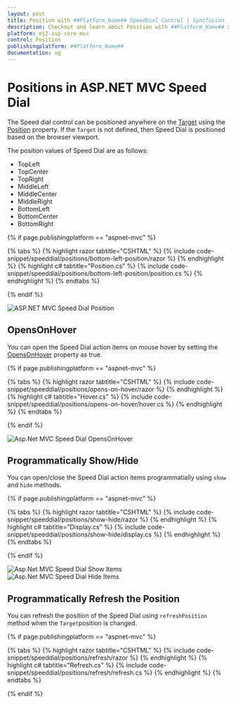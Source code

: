 ```yaml
---
layout: post
title: Position with ##Platform_Name## SpeedDial Control | Syncfusion
description: Checkout and learn about Position with ##Platform_Name## SpeedDial control of Syncfusion Essential JS 2 and more details.
platform: ej2-asp-core-mvc
control: Position
publishingplatform: ##Platform_Name##
documentation: ug
---
```


# Positions in ASP.NET MVC Speed Dial

The Speed dial control can be positioned anywhere on the [Target](https://help.syncfusion.com/cr/aspnetmvc-js2/Syncfusion.EJ2.Buttons.SpeedDial.html#Syncfusion_EJ2_Buttons_SpeedDial_Target) using the [Position](https://help.syncfusion.com/cr/aspnetmvc-js2/Syncfusion.EJ2.Buttons.SpeedDial.html#Syncfusion_EJ2_Buttons_SpeedDial_Position) property. If the `Target` is not defined, then Speed Dial is positioned based on the browser viewport.

The position values of Speed Dial are as follows:
* TopLeft
* TopCenter
* TopRight
* MiddleLeft
* MiddleCenter
* MiddleRight
* BottomLeft
* BottomCenter
* BottomRight

{% if page.publishingplatform == "aspnet-mvc" %}

{% tabs %}
{% highlight razor tabtitle="CSHTML" %}
{% include code-snippet/speeddial/positions/bottom-left-position/razor %}
{% endhighlight %}
{% highlight c# tabtitle="Position.cs" %}
{% include code-snippet/speeddial/positions/bottom-left-position/position.cs %}
{% endhighlight %}
{% endtabs %}

{% endif %}

![ASP.NET MVC Speed Dial Position](./images/SDPosition.png)

## OpensOnHover

You can open the Speed Dial action items on mouse hover by setting the [OpensOnHover](https://help.syncfusion.com/cr/aspnetmvc-js2/Syncfusion.EJ2.Buttons.SpeedDial.html#Syncfusion_EJ2_Buttons_SpeedDial_OpensOnHover) property as true.

{% if page.publishingplatform == "aspnet-mvc" %}

{% tabs %}
{% highlight razor tabtitle="CSHTML" %}
{% include code-snippet/speeddial/positions/opens-on-hover/razor %}
{% endhighlight %}
{% highlight c# tabtitle="Hover.cs" %}
{% include code-snippet/speeddial/positions/opens-on-hover/hover.cs %}
{% endhighlight %}
{% endtabs %}

{% endif %}

![Asp.Net MVC Speed Dial OpensOnHover](images/SDItemOnly.png)

## Programmatically Show/Hide

You can open/close the Speed Dial action items programmatially using `show` and 
`hide` methods.

{% if page.publishingplatform == "aspnet-mvc" %}

{% tabs %}
{% highlight razor tabtitle="CSHTML" %}
{% include code-snippet/speeddial/positions/show-hide/razor %}
{% endhighlight %}
{% highlight c# tabtitle="Display.cs" %}
{% include code-snippet/speeddial/positions/show-hide/display.cs %}
{% endhighlight %}
{% endtabs %}

{% endif %}

![Asp.Net MVC Speed Dial Show Items](images/SDShow.png)
![Asp.Net MVC Speed Dial Hide Items](images/SDHide.png)

## Programmatically Refresh the Position

You can refresh the position of the Speed Dial using `refreshPosition` method when the `Target`position is changed.

{% if page.publishingplatform == "aspnet-mvc" %}

{% tabs %}
{% highlight razor tabtitle="CSHTML" %}
{% include code-snippet/speeddial/positions/refresh/razor %}
{% endhighlight %}
{% highlight c# tabtitle="Refresh.cs" %}
{% include code-snippet/speeddial/positions/refresh/refresh.cs %}
{% endhighlight %}
{% endtabs %}

{% endif %}